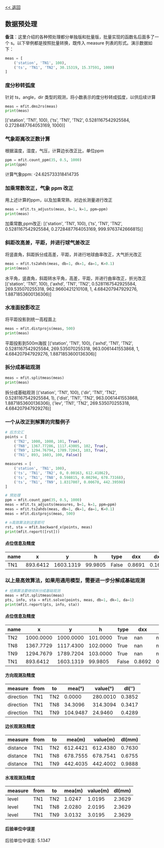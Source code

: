 [<< 返回](../README.md)
## 数据预处理

**备注**：这里介绍的各种预处理都分单独版和批量版，批量实现的函数名后面多了一个 s。以下举例都是按照批量转换，既传入 measure 列表的形式。演示数据如下：
```python
meas = [
    ('station', 'TN1', 100),
    ('ts', 'TN1', 'TN2', 30.15319, 15.37591, 1000)
]
```

### 度分秒转弧度
针对 ts，angle，dir 类型的观测，将小数表示的度分秒转成弧度，以供后续计算
```python
meas = mfit.dms2rs(meas)
print(meas)
```
[('station', 'TN1', 100), ('ts', 'TN1', 'TN2', 0.5281167542925584, 0.2728487764053169, 1000)]

### 气象距离改正数计算
根据温度，湿度，气压，计算边长改正比，单位ppm
```python
ppm = mfit.count_ppm(35, 0.5, 1000)
print(ppm)
```
计算气象ppm: -24.625733318414735

### 加乘常数改正，气象 ppm 改正
用上述计算的ppm，以及加乘常熟，对边长测量进行改正
```python
meas = mfit.ts_adjusts(meas, b=1, k=1, ppm=ppm)
print(meas)
```
加乘常数,ppm改正: [('station', 'TN1', 100), ('ts', 'TN1', 'TN2', 0.5281167542925584, 0.2728487764053169, 999.9763742666815)]

### 斜距改高差，平距，并进行球气差改正
将竖直角，斜距拆分成高差，平距，并进行地球曲率改正，大气折光改正
```python
meas = mfit.ts2ahds(meas, db=1, dk=1, da=1, K=0.1)
print(meas)
```
水平角，竖直角，斜距转水平角，高差，平距，并进行曲率改正，折光改正
[('station', 'TN1', 100), ('axhd', 'TN1', 'TN2', 0.5281167542925584, 269.535070255318, 962.9660421210108, 1, 4.684207947929276, 1.8871853600136306)]

### 水准面投影改正
将平距投影到统一高程面上
```python
meas = mfit.distprojs(meas, 500)
print(meas)
```
平距投影到500m海拔
[('station', 'TN1', 100), ('axhd', 'TN1', 'TN2', 0.5281167542925584, 269.535070255318, 963.0061441553868, 1, 4.684207947929276, 1.8871853600136306)]

### 拆分成基础观测
```python
meas = mfit.splitmeas(meas)
print(meas)
```
拆分成基础观测
[('station', 'TN1', 100), ('dir', 'TN1', 'TN2', 0.5281167542925584, 1), ('dist', 'TN1', 'TN2', 963.0061441553868, 1.8871853600136306), ('lev', 'TN1', 'TN2', 269.535070255318, 4.684207947929276)]

### 一个从改正到解算的完整例子
```python
# 后方交汇
points = [
    ('TN2', 1000, 1000, 101, True),
    ('TN8', 1367.77286, 1117.43005, 102, True),
    ('TN9', 1294.76794, 1789.72043, 103, True),
    ('TN1', 893, 1603, 100, False)]

measures = [
    ('station', 'TN1', 100),
    ('ts', 'TN1', 'TN2', 0, 0.00163, 612.41862),
    ('ts', 'TN1', 'TN8', 0.598815, 0.00294, 678.73168),
    ('ts', 'TN1', 'TN9', 1.8317007, 0.00678, 442.39598)
]

# 预处理
ppm = mfit.count_ppm(35, 0.5, 1000)
meas = mfit.ts_adjusts(measures, b=1, k=1, ppm=ppm)
meas = mfit.ts2ahds(meas, db=1, dk=1, da=1, K=0.1)
meas = mfit.distprojs(meas, 500)

# n高效算法到这里即可
rst, sta = mfit.backward_x(points, meas)
print(mfit.report([rst]))
```

#### 点位信息及精度

| name | x          | y          | h        | type  | dxx   | dxy   | dyy   | dhh   |
|------|------------|------------|----------|-------|-------|-------|-------|-------|
| TN1  | 893.6412   | 1603.1319  | 99.9805  | False | 0.8691| 0.1680| 0.8190| 2.3629|

### 以上是高效算法，如果用通用模型，需要进一步分解成基础观测
```python
# 经典算法要继续拆分成基础观测
meas = mfit.splitmeas(meas)
pts, info, sta = mfit.solve(points, meas, db=1, dk=1, da=1)
print(mfit.report(pts, info, sta))
```

#### 点位信息及精度

| name | x          | y          | h        | type  | dxx   | dxy   | dyy   | dhh   |
|------|------------|------------|----------|-------|-------|-------|-------|-------|
| TN2  | 1000.0000  | 1000.0000  | 101.0000 | True  | nan   | nan   | nan   | nan   |
| TN8  | 1367.7729  | 1117.4300  | 102.0000 | True  | nan   | nan   | nan   | nan   |
| TN9  | 1294.7679  | 1789.7204  | 103.0000 | True  | nan   | nan   | nan   | nan   |
| TN1  | 893.6412   | 1603.1319  | 99.9805  | False | 0.8692| 0.1681| 0.8190| 2.3629|

#### 方向观测及精度

| measure  | from | to   | mea(°) | value(°) | dl(″) |
|----------|------|------|--------|----------|-------|
| direction| TN1  | TN2  | 0.0000 | 280.0010 | 0.3852|
| direction| TN1  | TN8  | 34.3096| 314.3094 | 0.3417|
| direction| TN1  | TN9  | 104.9487| 24.9460  | 0.4289|

#### 边长观测及精度

| measure | from | to   | mea(m)   | value(m)  | dl(mm) |
|---------|------|------|----------|-----------|--------|
| distance| TN1  | TN2  | 612.4421 | 612.4380  | 0.7630 |
| distance| TN1  | TN8  | 678.7555 | 678.7541  | 0.6755 |
| distance| TN1  | TN9  | 442.4035 | 442.4002  | 0.9888 |

#### 水准观测及精度

| measure | from | to   | mea(m) | value(m) | dl(mm) |
|---------|------|------|--------|----------|--------|
| level   | TN1  | TN2  | 1.0247 | 1.0195   | 2.3629 |
| level   | TN1  | TN8  | 2.0280 | 2.0195   | 2.3629 |
| level   | TN1  | TN9  | 3.0132 | 3.0195   | 2.3629 |

#### 后验单位中误差

后验单位中误差: 5.1347